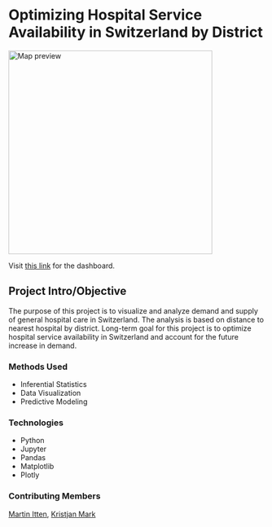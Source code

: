 # Optimizing Hospital Service Availability in Switzerland by District

<!-- example image: -->
<img src="https://111ark.ee/wp-content/uploads/2024/12/map.png" alt="Map preview" height="400">

Visit [this link](https://hoccupancy.streamlit.app) for the dashboard.
<!-- ![alternative text](reports/img/pic01.jpg) -->


<!-- #### -- Project Status: [Active, On-Hold, Completed] -->

## Project Intro/Objective
The purpose of this project is to visualize and analyze demand and supply of general hospital care in Switzerland. The analysis is based on distance to nearest hospital by district. Long-term goal for this project is to optimize hospital service availability in Switzerland and account for the future increase in demand.

<!-- ### Partner
* [Name of Partner organization/Government department etc..]
* Website for partner
* Partner contact: [Name of Contact]
* If you do not have a partner leave this section out
 -->
### Methods Used
* Inferential Statistics
* Data Visualization
* Predictive Modeling

### Technologies
* Python
* Jupyter
* Pandas
* Matplotlib
* Plotly


### Contributing Members
[Martin Itten](https://github.com/martin-itten), [Kristjan Mark](https://github.com/111ark)

<!-- 
## Project Description
(Provide more detailed overview of the project.
Talk a bit about your data sources and what questions and hypothesis you are exploring.
What specific data analysis/visualization and modelling work are you using to solve the
problem? What blockers and challenges are you facing?
Feel free to number or bullet point things here)
 --><!-- 
## Getting Started

1. Clone this repo (for help see this [tutorial](https://help.github.com/articles/cloning-a-repository/)).
2. Raw Data is being kept [here](Repo folder containing raw data) within this repo.

    *If using offline data mention that and how they may obtain the data from the froup)*

3. Data processing/transformation scripts are being kept [here](Repo folder containing data processing scripts/notebooks)
4. etc...

*If your project is well underway and setup is fairly complicated (ie. requires installation of many packages)
create another "setup.md" file and link to it here*

5. Follow setup [instructions](Link to file)

## Featured Notebooks/Analysis/Deliverables
* [Notebook/Markdown/Slide Deck Title](link)
* [Notebook/Markdown/Slide DeckTitle](link)
* [Blog Post](link)
 -->


<!-- **Team Leads (Contacts) : [Full Name](https://github.com/[github handle])**  -->

